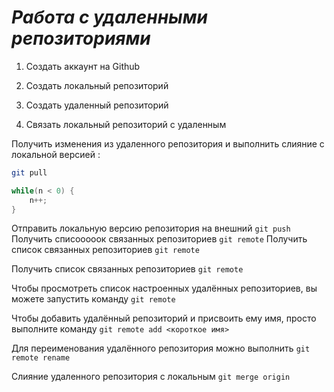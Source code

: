 # ***Работа с удаленными репозиториями***

1. Создать аккаунт на Github

2. Создать локальный репозиторий 

3. Создать удаленный репозиторий 

4. Связать локальный репозиторий с удаленным 


Получить изменения из удаленного репозитория и выполнить слияние с локальной версией :
```bash
git pull
```
```C#
while(n < 0) {
    n++;
}
```
Отправить локальную версию репозитория на внешний `git push`
Получить списооооок связанных репозиториев `git remote`
Получить список связанных репозиториев `git remote`

Получить список связанных репозиториев `git remote`

Чтобы просмотреть список настроенных удалённых репозиториев, вы можете запустить команду `git remote`


Чтобы добавить удалённый репозиторий и присвоить ему имя, просто выполните команду `git remote add <короткое имя>`

Для переименования удалённого репозитория можно выполнить `git remote rename`

Слияние удаленного репозитория с локальным `git merge origin`
